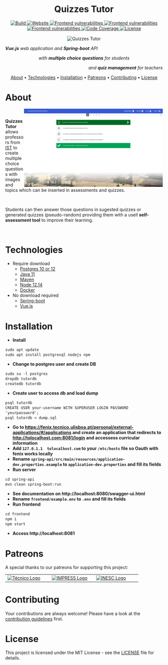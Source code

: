 <h1 align="center">Quizzes Tutor</h1>

<p align="center">
  <a href="https://github.com/socialsoftware/as-tutor/actions" target="_blank">
    <img src="https://img.shields.io/github/workflow/status/socialsoftware/as-tutor/build" alt="Build">
  </a>
  <a href="https://quizzes-tutor.tecnico.ulisboa.pt/"target="_blank">
    <img src="https://img.shields.io/website?url=https%3A%2F%2Fquizzes-tutor.tecnico.ulisboa.pt" alt="Website">
  </a>
  <!-- a href="https://www.ssllabs.com/ssltest/analyze.html?d=quizzes-tutor.tecnico.ulisboa.pt"target="_blank">
    <img src="https://sslbadge.org/?domain=quizzes-tutor.tecnico.ulisboa.pt" alt="SSL configuration">
  </a>
  <a href="https://snyk.io/test/github/socialsoftware/as-tutor?targetFile=backend/pom.xml"target="_blank">
    <img src="https://snyk.io/test/github/socialsoftware/as-tutor/badge.svg?targetFile=spring-api/pom.xml" alt="Backend vulnerabilities">
  </a-->
  <a href="https://david-dm.org/socialsoftware/as-tutor?path=frontend"target="_blank">
    <img src="https://badgen.net/david/dep/socialsoftware/as-tutor/frontend" alt="Frontend vulnerabilities">
  </a>
  <a href="https://david-dm.org/socialsoftware/as-tutor?path=frontend&type=dev"target="_blank">
    <img src="https://badgen.net/david/dev/socialsoftware/as-tutor/frontend" alt="Frontend vulnerabilities">
  </a>
  <a href="https://snyk.io/test/github/socialsoftware/as-tutor?targetFile=frontend/package.json"target="_blank">
    <img src="https://snyk.io/test/github/socialsoftware/as-tutor/badge.svg?targetFile=frontend/package.json" alt="Frontend vulnerabilities">
  </a>
  <a href="https://codecov.io/gh/socialsoftware/as-tutor/branch/master"target="_blank">
    <img src="https://codecov.io/gh/socialsoftware/as-tutor/branch/master/graph/badge.svg" alt="Code Coverage">
  </a>
  <a href="https://github.com/socialsoftware/as-tutor/blob/master/LICENSE"target="_blank">
    <img src="https://img.shields.io/github/license/socialsoftware/as-tutor"alt="License">
  </a>
</p>

<div align="center">
  <img align="center" src="https://quizzes-tutor.tecnico.ulisboa.pt/logo_optimized.png" alt="Quizzes Tutor" width="200">
</div>

<p align="left"><i><b>Vue.js</b> web application and <b>Spring-boot</b> API</i></p>
<p align="center"><i>with <b>multiple choice questions</b> for students</i></p>
<p align="right"><i>and <b>quiz management</b> for teachers</i></p>

<p align="center">
  <a href="#about">About</a> •
  <a href="#technologies">Technologies</a> •
  <a href="#installation">Installation</a> •
  <a href="#patreons">Patreons</a> •
  <a href="#contributing">Contributing</a> •
  <a href="#license">License</a>
</p>

# About

<img align="right" src="./frontend/public/Screenshot.png" height="250">

<br/>

**Quizzes Tutor** allows professors from [IST](https://tecnico.ulisboa.pt/pt/) to create multiple choice questions with images and topics which can be inserted in assessments and quizzes.

 <br/>

Students can then answer those questions in sugested quizzes or generated quizzes (pseudo-random) providing them with a usell **self-assessment tool** to improve their learning.

 <br/>

# Technologies

* Require download
  * [Postgres 10 or 12](https://www.postgresql.org/)
  * [Java 11](https://www.oracle.com/technetwork/java/javase/downloads/jdk11-downloads-5066655.html)
  * [Maven](https://maven.apache.org/download.cgi)
  * [Node 12.14](https://nodejs.org/en/)
  * [Docker](https://www.docker.com/)
* No download required
  * [Spring-boot](https://spring.io/)
  * [Vue.js](https://vuejs.org/)

# Installation

* **Install**
```
sudo apt update
sudo apt install postgresql nodejs npm
```
* **Change to postgres user and create DB**
```
sudo su -l postgres
dropdb tutordb
createdb tutordb
```
* **Create user to access db and load dump**
```
psql tutordb
CREATE USER your-username WITH SUPERUSER LOGIN PASSWORD 'yourpassword';
psql tutordb < dump.sql
```
* **Go to https://fenix.tecnico.ulisboa.pt/personal/external-applications/#/applications and create an application that redirects to http://tolocalhost.com:8081/login and accessess curricular information**
* **Add `127.0.1.1	tolocalhost.com` to your `/etc/hosts` file so Oauth with fenix works locally**
* **Rename `spring-api/src/main/resources/application-dev.properties.example` to `application-dev.properties` and fill its fields**
* **Run server**
```
cd spring-api
mvn clean spring-boot:run
```
* **See documentation on http://localhost:8080/swagger-ui.html**
* **Rename `frontend/example.env` to `.env` and fill its fields**
* **Run frontend**
```
cd frontend
npm i
npm start
```
* **Access http://localhost:8081**

# Patreons

A special thanks to our patreons for supporting this project:

<table>
  <tr>
    <td width="30%">
      <a href="https://tecnico.ulisboa.pt/pt/" target="_blank">
        <img width="100%" src="https://math.tecnico.ulisboa.pt/img/Tecnico_logo.svg" alt="Técnico Logo"/>
      </a>
    </td>
    <td width="30%">
      <a href="https://impress-project.eu/" target="_blank">
        <img width="100%" src="https://www.inesc-id.pt/wp-content/uploads/2018/01/impress_logo_703x316.png" alt="IMPRESS Logo"/>
      </a>
    </td>
    <td width="30%">
      <a href="https://www.inesc-id.pt" target="_blank">
      <img width="100%" src="https://www.inesc-id.pt/wp-content/uploads/2019/06/INESC-ID-logo_01.png" alt="INESC Logo"/>
    </a>
  </td>
  </tr>
</table>

# Contributing

Your contributions are always welcome! Please have a look at the [contribution guidelines](https://github.com/socialsoftware/as-tutor/wiki/Guidelines) first.

# License

This project is licensed under the MIT License - see the [LICENSE](https://github.com/socialsoftware/as-tutor/blob/master/LICENSE) file for details.
